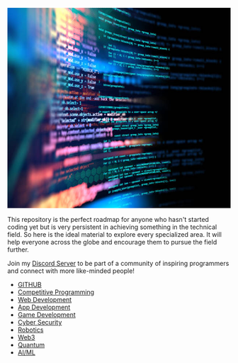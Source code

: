 
<p align="center">
<img src="./assets/img/intro.jpg" width="612" height = "452"><br/>
</p>

This repository is the perfect roadmap for anyone who hasn't started coding yet but is very persistent in achieving something in the technical field. So here is the ideal material to explore every specialized area. It will help everyone across the globe and encourage them to pursue the field further.

Join my [Discord Server](https://discord.gg/ebRhEajt) to be part of a community of inspiring programmers and connect with more like-minded people!
- [GITHUB](https://github.com/Girlscript-Chapter-Bilaspur/Front-End-Hackathon-Resources/tree/master/Fifth%20Session)
- [Competitive Programming](./COMPETITIVE.md)
- [Web Development](./WEBDEV.md)
- [App Development](./APPDEV.md)
- [Game Development](https://github.com/utilForever/game-developer-roadmap)
- [Cyber Security](https://github.com/JohnHammond/ctf-katana)
- [Robotics](./ROBOTICS.md)
- [Web3](https://github.com/LearnWeb3DAO/Freshman-Track)
- [Quantum](./QUANTUM.md)
- [AI/ML](https://github.com/athivvat/ai-engineer-roadmap)